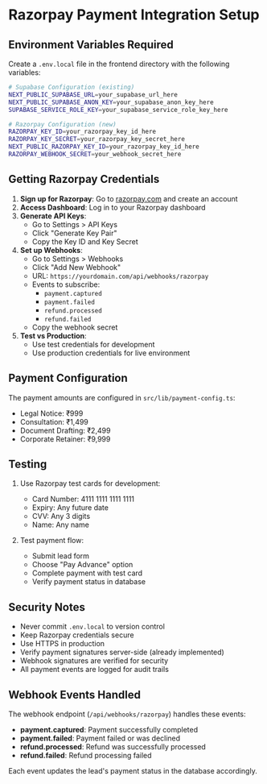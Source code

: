 # Razorpay Payment Integration Setup

## Environment Variables Required

Create a `.env.local` file in the frontend directory with the following variables:

```bash
# Supabase Configuration (existing)
NEXT_PUBLIC_SUPABASE_URL=your_supabase_url_here
NEXT_PUBLIC_SUPABASE_ANON_KEY=your_supabase_anon_key_here
SUPABASE_SERVICE_ROLE_KEY=your_supabase_service_role_key_here

# Razorpay Configuration (new)
RAZORPAY_KEY_ID=your_razorpay_key_id_here
RAZORPAY_KEY_SECRET=your_razorpay_key_secret_here
NEXT_PUBLIC_RAZORPAY_KEY_ID=your_razorpay_key_id_here
RAZORPAY_WEBHOOK_SECRET=your_webhook_secret_here
```

## Getting Razorpay Credentials

1. **Sign up for Razorpay**: Go to [razorpay.com](https://razorpay.com) and create an account
2. **Access Dashboard**: Log in to your Razorpay dashboard
3. **Generate API Keys**: 
   - Go to Settings > API Keys
   - Click "Generate Key Pair"
   - Copy the Key ID and Key Secret
4. **Set up Webhooks**:
   - Go to Settings > Webhooks
   - Click "Add New Webhook"
   - URL: `https://yourdomain.com/api/webhooks/razorpay`
   - Events to subscribe:
     - `payment.captured`
     - `payment.failed`
     - `refund.processed`
     - `refund.failed`
   - Copy the webhook secret
5. **Test vs Production**:
   - Use test credentials for development
   - Use production credentials for live environment

## Payment Configuration

The payment amounts are configured in `src/lib/payment-config.ts`:

- Legal Notice: ₹999
- Consultation: ₹1,499  
- Document Drafting: ₹2,499
- Corporate Retainer: ₹9,999

## Testing

1. Use Razorpay test cards for development:
   - Card Number: 4111 1111 1111 1111
   - Expiry: Any future date
   - CVV: Any 3 digits
   - Name: Any name

2. Test payment flow:
   - Submit lead form
   - Choose "Pay Advance" option
   - Complete payment with test card
   - Verify payment status in database

## Security Notes

- Never commit `.env.local` to version control
- Keep Razorpay credentials secure
- Use HTTPS in production
- Verify payment signatures server-side (already implemented)
- Webhook signatures are verified for security
- All payment events are logged for audit trails

## Webhook Events Handled

The webhook endpoint (`/api/webhooks/razorpay`) handles these events:

- **payment.captured**: Payment successfully completed
- **payment.failed**: Payment failed or was declined
- **refund.processed**: Refund was successfully processed
- **refund.failed**: Refund processing failed

Each event updates the lead's payment status in the database accordingly. 